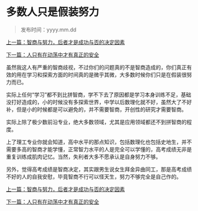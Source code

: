 # 多数人只是假装努力

> 发布时间：yyyy.mm.dd 

[上一篇：智商与努力，后者才是成功与否的决定因素](/education/article97)

[下一篇：人只有在动荡中才有真正的安全  ](/education/article99)



虽然我这人有严重的智商歧视，不过你们的问题真的不是智商造成的，你们真正有效的用在学习和探索方面的时间真的是微乎其微，大多数时候你们只是在假装很努力而已。   

实际上任何“学习”都不到比拼智商，学不下去了原因都是学习本身训练不足，基础没打好造成的，小的时候没有多探索世界，中学以后数理化就不好，虽然大了不好补，但是小的时候都是可以避免的，并不需要智商，开创性的研究才需要智商。 

实际上除了极少数前沿专业，绝大多数领域，尤其是应用领域都还不到拼智商的程度。 

上了理工专业你就会知道，高中水平的那点知识，包括数理化也包括史地生，并不需要多高的智商才能学懂，正常智力水平的人是完全可以学懂的，高考成绩无非是重复训练成肌肉记忆。当然，失利者大多不愿承认是自身努力不够。 

另外，觉得高考成绩是智商决定，其实跟男生说女生拜金异曲同工，那是高考成绩不好的人的自我安慰，毕竟智商不行可以怪天生，努力不够完全是自己作的。



[上一篇：智商与努力，后者才是成功与否的决定因素](/education/article97)

[下一篇：人只有在动荡中才有真正的安全  ](/education/article99)
